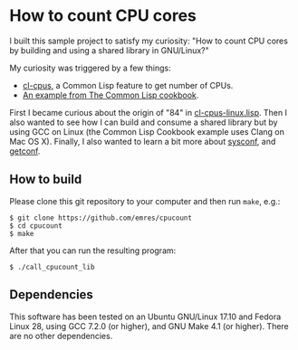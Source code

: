 # How to count CPU cores
I built this sample project to satisfy my curiosity: "How to count CPU cores by
building and using a shared library in GNU/Linux?"

My curiosity was triggered by a few things:

* [cl-cpus](https://github.com/muyinliu/cl-cpus), a Common Lisp feature to get
number of CPUs.
* [An example from The Common Lisp cookbook](https://lispcookbook.github.io/cl-cookbook/process.html#preamble---get-the-number-of-cores-with-a-call-to-cffi).


First I became curious about the origin of "84" in
[cl-cpus-linux.lisp](https://github.com/muyinliu/cl-cpus/blob/master/cl-cpus-linux.lisp).
Then I also wanted to see how I can build and consume a shared library but by
using GCC on Linux (the Common Lisp Cookbook example uses Clang on Mac OS X).
Finally, I also wanted to learn a bit more about
[sysconf](http://man7.org/linux/man-pages/man3/sysconf.3.html), and
[getconf](https://linux.die.net/man/1/getconf).

## How to build
Please clone this git repository to your computer and then run `make`, e.g.:

    $ git clone https://github.com/emres/cpucount
    $ cd cpucount
    $ make

After that you can run the resulting program:

    $ ./call_cpucount_lib

## Dependencies
This software has been tested on an Ubuntu GNU/Linux 17.10 and Fedora Linux 28,
using GCC 7.2.0 (or higher), and GNU Make 4.1 (or higher). There are no other
dependencies.

